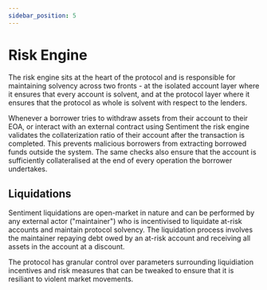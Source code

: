 ```yaml
---
sidebar_position: 5
---
```


# Risk Engine

The risk engine sits at the heart of the protocol and is responsible for
maintaining solvency across two fronts - at the isolated account layer where it 
ensures that every account is solvent, and at the protocol layer where it 
ensures that the protocol as whole is solvent with respect to the lenders.

Whenever a borrower tries to withdraw assets from their account to their EOA, 
or interact with an external contract using Sentiment the risk engine validates
the collaterization ratio of their account after the transaction is completed.
This prevents malicious borrowers from extracting borrowed funds outside the
system. The same checks also ensure that the account is sufficiently 
collateralised at the end of every operation the borrower undertakes.

## Liquidations

Sentiment liquidations are open-market in nature and can be performed by any 
external actor ("maintainer") who is incentivised to liquidate at-risk accounts 
and maintain protocol solvency. The liquidation process involves the maintainer
repaying debt owed by an at-risk account and receiving all assets in the account
at a discount.

The protocol has granular control over parameters surrounding liquidiation 
incentives and risk measures that can be tweaked to ensure that it is 
resiliant to violent market movements.